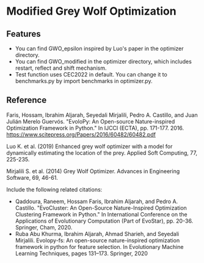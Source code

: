 # Modified Grey Wolf Optimization


## Features
- You can find GWO_epsilon inspired by Luo's paper in the optimizer directory.
- You can find GWO_modified in the optimizer directory, which includes restart, reflect and shift mechanism.
- Test function uses CEC2022 in default. You can change it to benchmarks.py by import benchmarks in optimizer.py.

## Reference

Faris, Hossam, Ibrahim Aljarah, Seyedali Mirjalili, Pedro A. Castillo, and Juan Julián Merelo Guervós. "EvoloPy: An Open-source Nature-inspired Optimization Framework in Python." In IJCCI (ECTA), pp. 171-177. 2016.
https://www.scitepress.org/Papers/2016/60482/60482.pdf

Luo K. et al. (2019) Enhanced grey wolf optimizer with a model for dynamically estimating the location of the prey. Applied Soft Computing, 77, 225-235.

Mirjalili S. et al. (2014) Grey Wolf Optimizer. Advances in Engineering Software, 69, 46-61.

Include the following related citations:

- Qaddoura, Raneem, Hossam Faris, Ibrahim Aljarah, and Pedro A. Castillo. "EvoCluster: An Open-Source Nature-Inspired Optimization Clustering Framework in Python." In International Conference on the Applications of Evolutionary Computation (Part of EvoStar), pp. 20-36. Springer, Cham, 2020.
- Ruba Abu Khurma, Ibrahim Aljarah, Ahmad Sharieh, and Seyedali Mirjalili. Evolopy-fs: An open-source nature-inspired optimization framework in python for feature selection. In Evolutionary Machine Learning Techniques, pages 131–173. Springer, 2020



